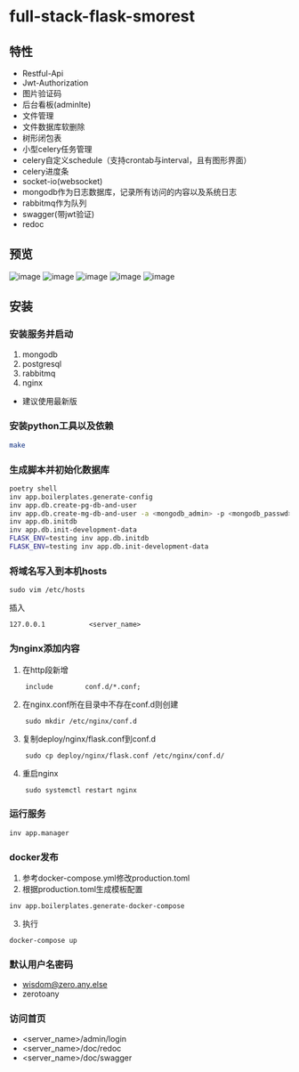 full-stack-flask-smorest
=============

## **特性** ##

* Restful-Api
* Jwt-Authorization
* 图片验证码
* 后台看板(adminlte)
* 文件管理
* 文件数据库软删除
* 树形闭包表
* 小型celery任务管理
* celery自定义schedule（支持crontab与interval，且有图形界面）
* celery进度条
* socket-io(websocket)
* mongodb作为日志数据库，记录所有访问的内容以及系统日志
* rabbitmq作为队列
* swagger(带jwt验证)
* redoc

## **预览** ##
![image](https://raw.githubusercontent.com/ssfdust/full-stack-flask-rest-api/master/screenshots/swagger.png)
![image](https://raw.githubusercontent.com/ssfdust/full-stack-flask-rest-api/master/screenshots/redoc.png)
![image](https://raw.githubusercontent.com/ssfdust/full-stack-flask-rest-api/master/screenshots/dashboard.png)
![image](https://raw.githubusercontent.com/ssfdust/full-stack-flask-rest-api/master/screenshots/celery.png)
![image](https://raw.githubusercontent.com/ssfdust/full-stack-flask-rest-api/master/screenshots/files.png)

## **安装** ##
### **安装服务并启动**
1. mongodb
2. postgresql
3. rabbitmq
4. nginx

* 建议使用最新版

### **安装python工具以及依赖**
```bash
make
```

### **生成脚本并初始化数据库**
```bash
poetry shell
inv app.boilerplates.generate-config
inv app.db.create-pg-db-and-user
inv app.db.create-mg-db-and-user -a <mongodb_admin> -p <mongodb_passwd>
inv app.db.initdb
inv app.db.init-development-data
FLASK_ENV=testing inv app.db.initdb
FLASK_ENV=testing inv app.db.init-development-data
```
### **将域名写入到本机hosts**
```
sudo vim /etc/hosts
```
插入
```
127.0.0.1           <server_name>
```

### **为nginx添加内容**
1. 在http段新增
```
    include        conf.d/*.conf;
```

2. 在nginx.conf所在目录中不存在conf.d则创建
```
    sudo mkdir /etc/nginx/conf.d
```

3. 复制deploy/nginx/flask.conf到conf.d
```
    sudo cp deploy/nginx/flask.conf /etc/nginx/conf.d/
```

4. 重启nginx
```
    sudo systemctl restart nginx
```

### **运行服务**
```
inv app.manager
```

### **docker发布**
1. 参考docker-compose.yml修改production.toml
2. 根据production.toml生成模板配置
```
inv app.boilerplates.generate-docker-compose
```
3. 执行
```
docker-compose up
```

### **默认用户名密码**
* wisdom@zero.any.else
* zerotoany

### **访问首页**
* <server_name>/admin/login
* <server_name>/doc/redoc
* <server_name>/doc/swagger
